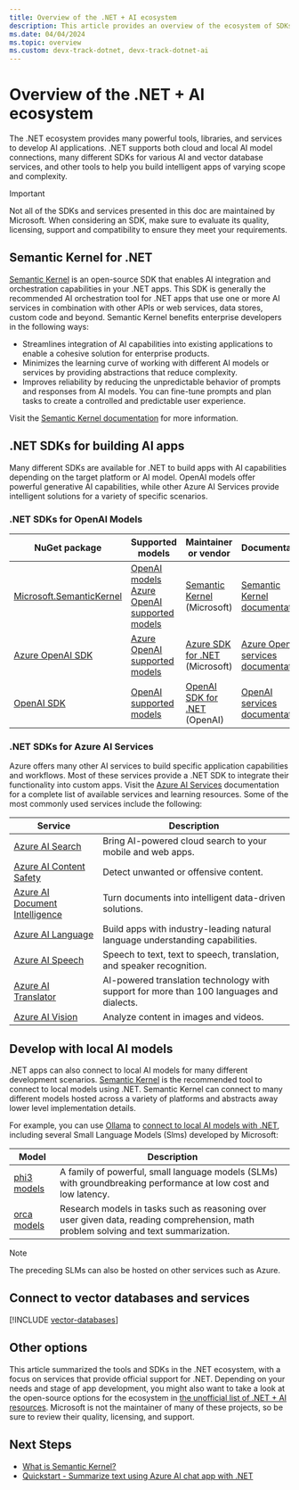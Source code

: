 ```yaml
---
title: Overview of the .NET + AI ecosystem
description: This article provides an overview of the ecosystem of SDKs and tools available to .NET developers integrating AI into their applications.
ms.date: 04/04/2024
ms.topic: overview
ms.custom: devx-track-dotnet, devx-track-dotnet-ai
---
```


# Overview of the .NET + AI ecosystem

The .NET ecosystem provides many powerful tools, libraries, and services to develop AI applications. .NET supports both cloud and local AI model connections, many different SDKs for various AI and vector database services, and other tools to help you build intelligent apps of varying scope and complexity.

> [!IMPORTANT]
> Not all of the SDKs and services presented in this doc are maintained by Microsoft. When considering an SDK, make sure to evaluate its quality, licensing, support and compatibility to ensure they meet your requirements.

## Semantic Kernel for .NET

[Semantic Kernel](semantic-kernel-dotnet-overview.md) is an open-source SDK that enables AI integration and orchestration capabilities in your .NET apps. This SDK is generally the recommended AI orchestration tool for .NET apps that use one or more AI services in combination with other APIs or web services, data stores, custom code and beyond. Semantic Kernel benefits enterprise developers in the following ways:

- Streamlines integration of AI capabilities into existing applications to enable a cohesive solution for enterprise products.
- Minimizes the learning curve of working with different AI models or services by providing abstractions that reduce complexity.
- Improves reliability by reducing the unpredictable behavior of prompts and responses from AI models. You can fine-tune prompts and plan tasks to create a controlled and predictable user experience.

Visit the [Semantic Kernel documentation](/semantic-kernel/overview/) for more information.

## .NET SDKs for building AI apps

Many different SDKs are available for .NET to build apps with AI capabilities depending on the target platform or AI model. OpenAI models offer powerful generative AI capabilities, while other Azure AI Services provide intelligent solutions for a variety of specific scenarios.

### .NET SDKs for OpenAI Models

| NuGet package | Supported models | Maintainer or vendor | Documentation |
|---------------|------------------|----------------------|--------------|
| [Microsoft.SemanticKernel](https://www.nuget.org/packages/Microsoft.SemanticKernel/) | [OpenAI models](https://platform.openai.com/docs/models/overview)<br/>[Azure OpenAI supported models](/azure/ai-services/openai/concepts/models) | [Semantic Kernel](https://github.com/microsoft/semantic-kernel) (Microsoft) | [Semantic Kernel documentation](/semantic-kernel/) |
| [Azure OpenAI SDK](https://www.nuget.org/packages/Azure.AI.OpenAI/) | [Azure OpenAI supported models](/azure/ai-services/openai/concepts/models) | [Azure SDK for .NET](https://github.com/Azure/azure-sdk-for-net) (Microsoft) | [Azure OpenAI services documentation](/azure/ai-services/openai/) |
| [OpenAI SDK](https://www.nuget.org/packages/OpenAI/) | [OpenAI supported models](https://platform.openai.com/docs/models) | [OpenAI SDK for .NET](https://github.com/openai/openai-dotnet) (OpenAI) | [OpenAI services documentation](https://platform.openai.com/docs/overview) |

### .NET SDKs for Azure AI Services

Azure offers many other AI services to build specific application capabilities and workflows. Most of these services provide a .NET SDK to integrate their functionality into custom apps. Visit the [Azure AI Services](/azure/ai-services/what-are-ai-services) documentation for a complete list of available services and learning resources. Some of the most commonly used services include the following:

| Service | Description |
| --- | --- |
| [Azure AI Search](/azure/search/) | Bring AI-powered cloud search to your mobile and web apps. |
| [Azure AI Content Safety](/azure/ai-services/content-safety/) | Detect unwanted or offensive content. |
| [Azure AI Document Intelligence](/azure/ai-services/document-intelligence/) | Turn documents into intelligent data-driven solutions. |
| [Azure AI Language](/azure/ai-services/language-service/) | Build apps with industry-leading natural language understanding capabilities. |
| [Azure AI Speech](/azure/ai-services/speech-service/) | Speech to text, text to speech, translation, and speaker recognition. |
| [Azure AI Translator](/azure/ai-services/translator/) | AI-powered translation technology with support for more than 100 languages and dialects. |
| [Azure AI Vision](/azure/ai-services/computer-vision/) | Analyze content in images and videos. |

## Develop with local AI models

.NET apps can also connect to local AI models for many different development scenarios. [Semantic Kernel](https://github.com/microsoft/semantic-kernel) is the recommended tool to connect to local models using .NET. Semantic Kernel can connect to many different models hosted across a variety of platforms and abstracts away lower level implementation details.

For example, you can use [Ollama](https://ollama.com/) to [connect to local AI models with .NET](quickstarts/quickstart-local-ai.md), including several Small Language Models (Slms) developed by Microsoft:

| Model | Description |
| --- | --- |
| [phi3 models](https://azure.microsoft.com/products/phi-3) | A family of powerful, small language models (SLMs) with groundbreaking performance at low cost and low latency. |
| [orca models](https://www.microsoft.com/en-us/research/project/orca/) | Research models in tasks such as reasoning over user given data, reading comprehension, math problem solving and text summarization. |

> [!NOTE]
> The preceding SLMs can also be hosted on other services such as Azure.

## Connect to vector databases and services

[!INCLUDE [vector-databases](includes/vector-databases.md)]

## Other options

This article summarized the tools and SDKs in the .NET ecosystem, with a focus on services that provide official support for .NET. Depending on your needs and stage of app development, you might also want to take a look at the open-source options for the ecosystem in [the unofficial list of .NET + AI resources](https://github.com/jmatthiesen/dotnet-ai-resources?tab=readme-ov-file#models). Microsoft is not the maintainer of many of these projects, so be sure to review their quality, licensing, and support.

## Next Steps

- [What is Semantic Kernel?](/semantic-kernel/overview/)
- [Quickstart - Summarize text using Azure AI chat app with .NET](./quickstarts/quickstart-openai-summarize-text.md)
